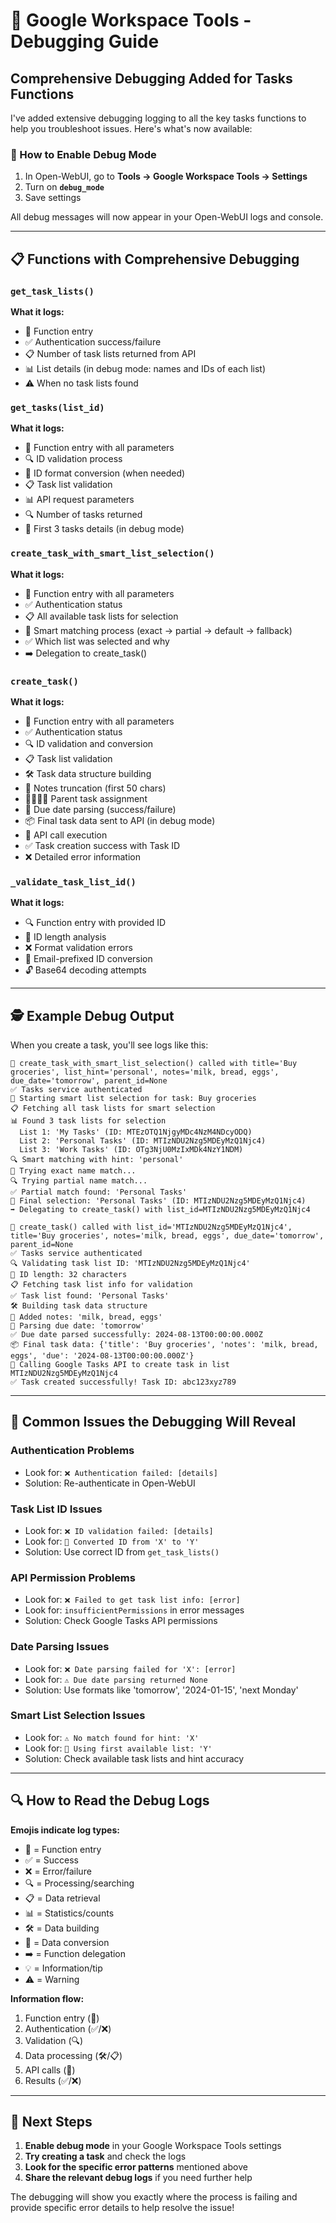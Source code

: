 # 🐛 Google Workspace Tools - Debugging Guide

## Comprehensive Debugging Added for Tasks Functions

I've added extensive debugging logging to all the key tasks functions to help you troubleshoot issues. Here's what's now available:

### 🔧 How to Enable Debug Mode

1. In Open-WebUI, go to **Tools → Google Workspace Tools → Settings**
2. Turn on **`debug_mode`** 
3. Save settings

All debug messages will now appear in your Open-WebUI logs and console.

---

## 📋 Functions with Comprehensive Debugging

### **`get_task_lists()`**
**What it logs:**
- 🚀 Function entry  
- ✅ Authentication success/failure
- 📋 Number of task lists returned from API
- 📊 List details (in debug mode: names and IDs of each list)
- ⚠️ When no task lists found

### **`get_tasks(list_id)`**  
**What it logs:**
- 🚀 Function entry with all parameters
- 🔍 ID validation process
- 🔄 ID format conversion (when needed)
- 📋 Task list validation 
- 📊 API request parameters  
- 🔍 Number of tasks returned
- 📝 First 3 tasks details (in debug mode)

### **`create_task_with_smart_list_selection()`**
**What it logs:**
- 🚀 Function entry with all parameters
- ✅ Authentication status
- 📋 All available task lists for selection
- 🎯 Smart matching process (exact → partial → default → fallback)
- ✅ Which list was selected and why
- ➡️ Delegation to create_task()

### **`create_task()`**
**What it logs:**
- 🚀 Function entry with all parameters
- ✅ Authentication status  
- 🔍 ID validation and conversion
- 📋 Task list validation
- 🛠️ Task data structure building
- 📝 Notes truncation (first 50 chars)
- 👨‍👩‍👧‍👦 Parent task assignment
- 📅 Due date parsing (success/failure)
- 📦 Final task data sent to API (in debug mode)
- 🚀 API call execution
- ✅ Task creation success with Task ID
- ❌ Detailed error information

### **`_validate_task_list_id()`**
**What it logs:**
- 🔍 Function entry with provided ID
- 📏 ID length analysis
- ❌ Format validation errors
- 🔄 Email-prefixed ID conversion
- 🔓 Base64 decoding attempts

---

## 🕵️ Example Debug Output

When you create a task, you'll see logs like this:

```
🚀 create_task_with_smart_list_selection() called with title='Buy groceries', list_hint='personal', notes='milk, bread, eggs', due_date='tomorrow', parent_id=None
✅ Tasks service authenticated  
🎯 Starting smart list selection for task: Buy groceries
📋 Fetching all task lists for smart selection
📊 Found 3 task lists for selection
  List 1: 'My Tasks' (ID: MTEzOTQ1NjgyMDc4NzM4NDcyODQ)
  List 2: 'Personal Tasks' (ID: MTIzNDU2Nzg5MDEyMzQ1Njc4)  
  List 3: 'Work Tasks' (ID: OTg3NjU0MzIxMDk4NzY1NDM)
🔍 Smart matching with hint: 'personal'
🎯 Trying exact name match...
🔍 Trying partial name match...
✅ Partial match found: 'Personal Tasks'
🎯 Final selection: 'Personal Tasks' (ID: MTIzNDU2Nzg5MDEyMzQ1Njc4)
➡️ Delegating to create_task() with list_id=MTIzNDU2Nzg5MDEyMzQ1Njc4

🚀 create_task() called with list_id='MTIzNDU2Nzg5MDEyMzQ1Njc4', title='Buy groceries', notes='milk, bread, eggs', due_date='tomorrow', parent_id=None
✅ Tasks service authenticated
🔍 Validating task list ID: 'MTIzNDU2Nzg5MDEyMzQ1Njc4'
📏 ID length: 32 characters
📋 Fetching task list info for validation
✅ Task list found: 'Personal Tasks'
🛠️ Building task data structure
📝 Added notes: 'milk, bread, eggs'
📅 Parsing due date: 'tomorrow'
✅ Due date parsed successfully: 2024-08-13T00:00:00.000Z
📦 Final task data: {'title': 'Buy groceries', 'notes': 'milk, bread, eggs', 'due': '2024-08-13T00:00:00.000Z'}
🚀 Calling Google Tasks API to create task in list MTIzNDU2Nzg5MDEyMzQ1Njc4
✅ Task created successfully! Task ID: abc123xyz789
```

---

## 🚨 Common Issues the Debugging Will Reveal

### **Authentication Problems**
- Look for: `❌ Authentication failed: [details]`
- Solution: Re-authenticate in Open-WebUI

### **Task List ID Issues**  
- Look for: `❌ ID validation failed: [details]`
- Look for: `🔄 Converted ID from 'X' to 'Y'`
- Solution: Use correct ID from `get_task_lists()`

### **API Permission Problems**
- Look for: `❌ Failed to get task list info: [error]`
- Look for: `insufficientPermissions` in error messages
- Solution: Check Google Tasks API permissions

### **Date Parsing Issues**
- Look for: `❌ Date parsing failed for 'X': [error]`
- Look for: `⚠️ Due date parsing returned None`
- Solution: Use formats like 'tomorrow', '2024-01-15', 'next Monday'

### **Smart List Selection Issues**
- Look for: `⚠️ No match found for hint: 'X'`
- Look for: `📌 Using first available list: 'Y'`
- Solution: Check available task lists and hint accuracy

---

## 🔍 How to Read the Debug Logs

**Emojis indicate log types:**
- 🚀 = Function entry
- ✅ = Success  
- ❌ = Error/failure
- 🔍 = Processing/searching
- 📋 = Data retrieval 
- 📊 = Statistics/counts
- 🛠️ = Data building
- 🔄 = Data conversion
- ➡️ = Function delegation
- 💡 = Information/tip
- ⚠️ = Warning

**Information flow:**
1. Function entry (🚀)
2. Authentication (✅/❌)
3. Validation (🔍)
4. Data processing (🛠️/📋)
5. API calls (🚀)
6. Results (✅/❌)

---

## 🎯 Next Steps

1. **Enable debug mode** in your Google Workspace Tools settings
2. **Try creating a task** and check the logs
3. **Look for the specific error patterns** mentioned above
4. **Share the relevant debug logs** if you need further help

The debugging will show you exactly where the process is failing and provide specific error details to help resolve the issue!
